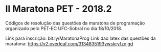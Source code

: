 # II Maratona PET - 2018.2

Códigos de resolução das questões da maratona de programação organizado pelo PET-EC UFC-Sobral no dia 18/10/2018.

Link para inscrição: bit.ly/MaratonaProg
Link dao latex das questões da maratona: https://v2.overleaf.com/3134835193ywskryfzqjgd
